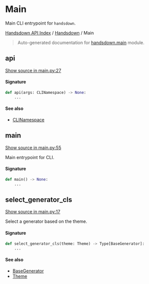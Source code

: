 # Main

Main CLI entrypoint for `handsdown`.

[Handsdown API Index](../README.md#handsdown-api-index) / [Handsdown](./index.md#handsdown) / Main

> Auto-generated documentation for [handsdown.main](https://github.com/vemel/handsdown/blob/main/handsdown/main.py) module.

## api

[Show source in main.py:27](https://github.com/vemel/handsdown/blob/main/handsdown/main.py#L27)

#### Signature

```python
def api(args: CLINamespace) -> None:
    ...
```

#### See also

- [CLINamespace](./cli_parser.md#clinamespace)



## main

[Show source in main.py:55](https://github.com/vemel/handsdown/blob/main/handsdown/main.py#L55)

Main entrypoint for CLI.

#### Signature

```python
def main() -> None:
    ...
```



## select_generator_cls

[Show source in main.py:17](https://github.com/vemel/handsdown/blob/main/handsdown/main.py#L17)

Select a generator based on the theme.

#### Signature

```python
def select_generator_cls(theme: Theme) -> Type[BaseGenerator]:
    ...
```

#### See also

- [BaseGenerator](generators/base.md#basegenerator)
- [Theme](./constants.md#theme)
